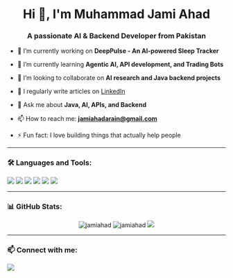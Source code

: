 <h1 align="center">Hi 👋, I'm Muhammad Jami Ahad</h1>
<h3 align="center">A passionate AI & Backend Developer from Pakistan</h3>

- 🔭 I’m currently working on **DeepPulse - An AI-powered Sleep Tracker**

- 🌱 I’m currently learning **Agentic AI, API development, and Trading Bots**

- 👯 I’m looking to collaborate on **AI research and Java backend projects**

- 📝 I regularly write articles on [LinkedIn](https://www.linkedin.com/in/jami-ahad-a12977330)

- 💬 Ask me about **Java, AI, APIs, and Backend**

- 📫 How to reach me: **jamiahadarain@gmail.com**

- ⚡ Fun fact: I love building things that actually help people

---

### 🛠️ Languages and Tools:
<p align="left">
  <img src="https://img.shields.io/badge/Java-ED8B00?style=for-the-badge&logo=java&logoColor=white"/>
  <img src="https://img.shields.io/badge/GitHub-000?style=for-the-badge&logo=github"/>
  <img src="https://img.shields.io/badge/Git-F05032?style=for-the-badge&logo=git&logoColor=white"/>
  <img src="https://img.shields.io/badge/Postman-FF6C37?style=for-the-badge&logo=postman&logoColor=white"/>
  <img src="https://img.shields.io/badge/IntelliJ-000?style=for-the-badge&logo=intellij-idea"/>
  <img src="https://img.shields.io/badge/ChatGPT-41B883?style=for-the-badge&logo=openai&logoColor=white"/>
</p>

---

### 📊 GitHub Stats:
<p align="center">
  <img src="https://github-readme-stats.vercel.app/api?username=jamiahad&show_icons=true&theme=radical" alt="jamiahad" />
  <img src="https://github-readme-streak-stats.herokuapp.com/?user=jamiahad&theme=radical" alt="jamiahad" />
  <img src="https://github-readme-stats.vercel.app/api/top-langs/?username=jamiahad&layout=compact&theme=radical" />
</p>

---

### 📫 Connect with me:
<p align="left">
  <a href="https://linkedin.com/in/jami-ahad-a12977330" target="blank"><img src="https://img.shields.io/badge/LinkedIn-blue?style=for-the-badge&logo=linkedin&logoColor=white"/></a>
</p>
